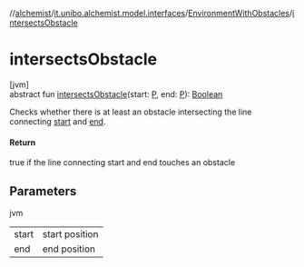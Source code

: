 //[alchemist](../../../index.md)/[it.unibo.alchemist.model.interfaces](../index.md)/[EnvironmentWithObstacles](index.md)/[intersectsObstacle](intersects-obstacle.md)

# intersectsObstacle

[jvm]\
abstract fun [intersectsObstacle](intersects-obstacle.md)(start: [P](index.md), end: [P](index.md)): [Boolean](https://kotlinlang.org/api/latest/jvm/stdlib/kotlin/-boolean/index.html)

Checks whether there is at least an obstacle intersecting the line connecting [start](intersects-obstacle.md) and [end](intersects-obstacle.md).

#### Return

true if the line connecting start and end touches an obstacle

## Parameters

jvm

| | |
|---|---|
| start | start position |
| end | end position |
